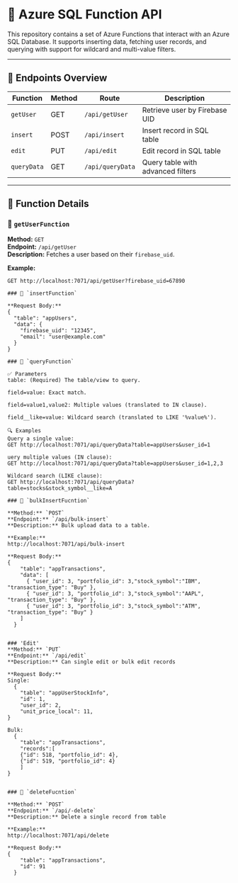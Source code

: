# 🔧 Azure SQL Function API

This repository contains a set of Azure Functions that interact with an Azure SQL Database. It supports inserting data, fetching user records, and querying with support for wildcard and multi-value filters.

---

## 📁 Endpoints Overview

| Function        | Method | Route                  | Description                            |
|----------------|--------|------------------------|----------------------------------------|
| `getUser`      | GET    | `/api/getUser`         | Retrieve user by Firebase UID          |
| `insert`       | POST   | `/api/insert`          | Insert record in SQL table             |
| `edit`         | PUT    | `/api/edit`            | Edit record in SQL table               |
| `queryData`    | GET    | `/api/queryData`       | Query table with advanced filters      |

---

## 📘 Function Details

### 🔹 `getUserFunction`

**Method:** `GET`  
**Endpoint:** `/api/getUser`  
**Description:** Fetches a user based on their `firebase_uid`.

**Example:**
```http
GET http://localhost:7071/api/getUser?firebase_uid=67890

### 🔹 `insertFunction`

**Request Body:**
{
  "table": "appUsers",
  "data": {
    "firebase_uid": "12345",
    "email": "user@example.com"
  }
}

### 🔹 `queryFunction`

✅ Parameters
table: (Required) The table/view to query.

field=value: Exact match.

field=value1,value2: Multiple values (translated to IN clause).

field__like=value: Wildcard search (translated to LIKE '%value%').

🔍 Examples
Query a single value:
GET http://localhost:7071/api/queryData?table=appUsers&user_id=1

uery multiple values (IN clause):
GET http://localhost:7071/api/queryData?table=appUsers&user_id=1,2,3

Wildcard search (LIKE clause):
GET http://localhost:7071/api/queryData?table=stocks&stock_symbol__like=A

### 🔹 `bulkInsertFucntion`

**Method:** `POST`  
**Endpoint:** `/api/bulk-insert`  
**Description:** Bulk upload data to a table.

**Example:**
http://localhost:7071/api/bulk-insert

**Request Body:**
{
    "table": "appTransactions",
    "data": [
      { "user_id": 3, "portfolio_id": 3,"stock_symbol":"IBM", "transaction_type": "Buy" },
      { "user_id": 3, "portfolio_id": 3,"stock_symbol":"AAPL", "transaction_type": "Buy" },
      { "user_id": 3, "portfolio_id": 3,"stock_symbol":"ATM", "transaction_type": "Buy" }
    ]
  }


### 'Edit'
**Method:** `PUT` 
**Endpoint:** `/api/edit`  
**Description:** Can single edit or bulk edit records

**Request Body:**
Single:
  { 
    "table": "appUserStockInfo", 
    "id": 1,
    "user_id": 2,
    "unit_price_local": 11,
}

Bulk:
  { 
    "table": "appTransactions", 
    "records":[
    {"id": 518, "portfolio_id": 4},
    {"id": 519, "portfolio_id": 4}
    ]
}


### 🔹 `deleteFucntion`

**Method:** `POST`  
**Endpoint:** `/api/-delete`  
**Description:** Delete a single record from table

**Example:**
http://localhost:7071/api/delete

**Request Body:**
{
    "table": "appTransactions",
    "id": 91
  }